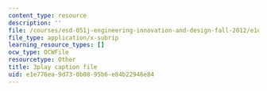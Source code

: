 ```yaml
---
content_type: resource
description: ''
file: /courses/esd-051j-engineering-innovation-and-design-fall-2012/e1e776ea9d730b0895b6e84b22946e84_O5Vh5nCMMmA.srt
file_type: application/x-subrip
learning_resource_types: []
ocw_type: OCWFile
resourcetype: Other
title: 3play caption file
uid: e1e776ea-9d73-0b08-95b6-e84b22946e84
---
```

